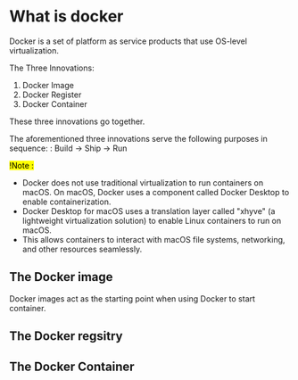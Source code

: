 # What is docker
Docker is a set of platform as service products that use OS-level virtualization. 

The Three Innovations:
1. Docker Image 
2. Docker Register
3. Docker Container

These three innovations go together. 

The aforementioned three innovations serve the following purposes in sequence: : Build -> Ship -> Run

<mark>!Note :</mark> 
- Docker does not use traditional virtualization to run containers on macOS. On macOS, Docker uses a component called Docker Desktop to enable containerization. 
- Docker Desktop for macOS uses a translation layer called "xhyve" (a lightweight virtualization solution) to enable Linux containers to run on macOS. 
- This allows containers to interact with macOS file systems, networking, and other resources seamlessly.




## The Docker image
Docker images act as the starting point when using Docker to start container.


## The Docker regsitry 

## The Docker Container